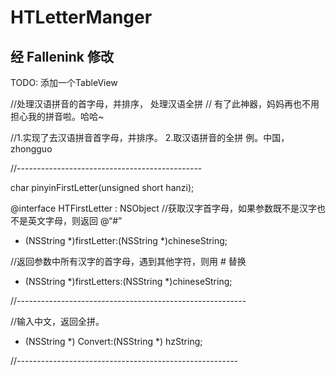 HTLetterManger
==============

## 经 Fallenink 修改

TODO:
添加一个TableView

//处理汉语拼音的首字母，并排序， 处理汉语全拼
// 有了此神器，妈妈再也不用担心我的拼音啦。哈哈~

//1.实现了去汉语拼音首字母，并排序。 
2.取汉语拼音的全拼  例。中国， zhongguo

//----------------------------------------------

char pinyinFirstLetter(unsigned short hanzi);

@interface HTFirstLetter : NSObject
//获取汉字首字母，如果参数既不是汉字也不是英文字母，则返回 @“#”
+ (NSString *)firstLetter:(NSString *)chineseString;

//返回参数中所有汉字的首字母，遇到其他字符，则用 # 替换
+ (NSString *)firstLetters:(NSString *)chineseString;

//---------------------------------------------------------

//输入中文，返回全拼。
+ (NSString *) Convert:(NSString *) hzString;

//-------------------------------------------------------
